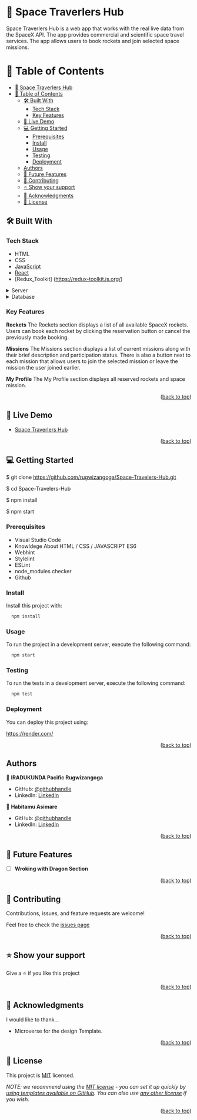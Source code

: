 <a name="readme-top"></a>
# 📖 Space Traverlers Hub <a name="about-project"></a>

Space Traverlers Hub is a web app that works with the real live data from the SpaceX API. The app provides commercial and scientific space travel services. The app allows users to book rockets and join selected space missions.


# 📗 Table of Contents

- [📖 Space Traverlers Hub ](#-space-traverlers-hub-)
- [📗 Table of Contents](#-table-of-contents)
  - [🛠 Built With ](#-built-with-)
    - [Tech Stack ](#tech-stack-)
    - [Key Features ](#key-features-)
  - [🚀 Live Demo ](#-live-demo-)
  - [💻 Getting Started ](#-getting-started-)
    - [Prerequisites](#prerequisites)
    - [Install](#install)
    - [Usage](#usage)
    - [Testing](#testing)
    - [Deployment](#deployment)
  - [Authors](#authors)
  - [🔭 Future Features ](#-future-features-)
  - [🤝 Contributing ](#-contributing-)
  - [⭐️ Show your support ](#️-show-your-support-)
  - [🙏 Acknowledgments ](#-acknowledgments-)
  - [📝 License ](#-license-)


## 🛠 Built With <a name="built-with"></a>

### Tech Stack <a name="tech-stack"></a>
- HTML
- CSS
- [JavaScript](https://developer.mozilla.org/en-US/docs/Web/JavaScript)
- [React](https://reactjs.org/)
- [Redux_Toolkit] (https://redux-toolkit.js.org/)
<details>
  <summary>Server</summary>
  <ul>
    <li><a href="https://render.com/">Render</a></li>
  </ul>
</details>

<details>
<summary>Database</summary>
  <ul>
    <li><a a href="https://api.spacexdata.com/v4/rockets"> Spacex API Rockets </a></li>
    <li><a a href="https://api.spacexdata.com/v4/missions"> Spacex API Missions </a></li>
  </ul>
</details>

### Key Features <a name="key-features"></a>

**Rockets**
The Rockets section displays a list of all available SpaceX rockets. Users can book each rocket by clicking the reservation button or cancel the previously made booking.

**Missions**
The Missions section displays a list of current missions along with their brief description and participation status. There is also a button next to each mission that allows users to join the selected mission or leave the mission the user joined earlier.

**My Profile**
The My Profile section displays all reserved rockets and space mission.


<p align="right">(<a href="#readme-top">back to top</a>)</p>


## 🚀 Live Demo <a name="live-demo"></a>

- [Space Traverlers Hub](https://space-travelers-hub-ghjo.onrender.com)


<p align="right">(<a href="#readme-top">back to top</a>)</p>


## 💻 Getting Started <a name="getting-started"></a>

$ git clone https://github.com/rugwizangoga/Space-Travelers-Hub.git

$ cd Space-Travelers-Hub

$ npm install

$ npm start


### Prerequisites
- Visual Studio Code
- Knowldege About HTML / CSS / JAVASCRIPT ES6
- Webhint
- Stylelint
- ESLint
- node_modules checker
- Github


### Install

Install this project with:

```sh
  npm install
```


### Usage

To run the project in a development server, execute the following command:

```sh
  npm start
```

### Testing

To run the tests in a development server, execute the following command:

```sh
  npm test
```

### Deployment

You can deploy this project using:

https://render.com/

<p align="right">(<a href="#readme-top">back to top</a>)</p>


## Authors

👤 **IRADUKUNDA Pacific Rugwizangoga**

- GitHub: [@githubhandle](https://github.com/rugwizangoga)
- LinkedIn: [LinkedIn](https://www.linkedin.com/in/iradukunda-pacific-rugwizangoga)


👤 **Habitamu Asimare**

- GitHub: [@githubhandle](https://github.com/habasm)
- LinkedIn: [LinkedIn](https://www.linkedin.com/in/habitamu-asimare-aa824b169/)



<p align="right">(<a href="#readme-top">back to top</a>)</p>


## 🔭 Future Features <a name="future-features"></a>


- [ ] **Wroking with Dragon Section**


<p align="right">(<a href="#readme-top">back to top</a>)</p>

## 🤝 Contributing <a name="contributing"></a>

Contributions, issues, and feature requests are welcome!

Feel free to check the [issues page](../../issues/)

<p align="right">(<a href="#readme-top">back to top</a>)</p>

<!-- SUPPORT -->

## ⭐️ Show your support <a name="support"></a>


Give a ⭐️ if you like this project

<p align="right">(<a href="#readme-top">back to top</a>)</p>

<!-- ACKNOWLEDGEMENTS -->

## 🙏 Acknowledgments <a name="acknowledgements"></a>


I would like to thank...
- Microverse for the design Template.

<p align="right">(<a href="#readme-top">back to top</a>)</p>

<!-- FAQ (optional) -->

<!-- LICENSE -->

## 📝 License <a name="license"></a>

This project is [MIT](./LICENSE) licensed.

_NOTE: we recommend using the [MIT license](https://choosealicense.com/licenses/mit/) - you can set it up quickly by [using templates available on GitHub](https://docs.github.com/en/communities/setting-up-your-project-for-healthy-contributions/adding-a-license-to-a-repository). You can also use [any other license](https://choosealicense.com/licenses/) if you wish._

<p align="right">(<a href="#readme-top">back to top</a>)</p>
